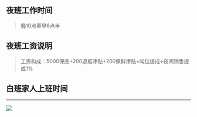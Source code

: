 ## 夜班工作时间

> 晚10点至早6点半

## 夜班工资说明

> 工资构成：5000保底+200退框津贴+200保鲜津贴+吨位提成+夜间销售提成1%

## 白班家人上班时间

----

![](https://gitee.com/GaloisFields/WORKFLOWS4COMPANY/raw/master/resources/pic/common/其他家人上班时间.jpeg)
